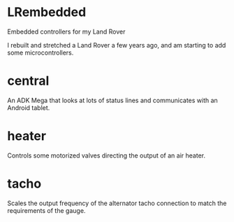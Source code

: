 # LRembedded

Embedded controllers for my Land Rover

I rebuilt and stretched a Land Rover a few years ago, and am starting
to add some microcontrollers.

central
=======

An ADK Mega that looks at lots of status lines and communicates with
an Android tablet.

heater
======

Controls some motorized valves directing the output of an air heater.

tacho
=====

Scales the output frequency of the alternator tacho connection to
match the requirements of the gauge.
